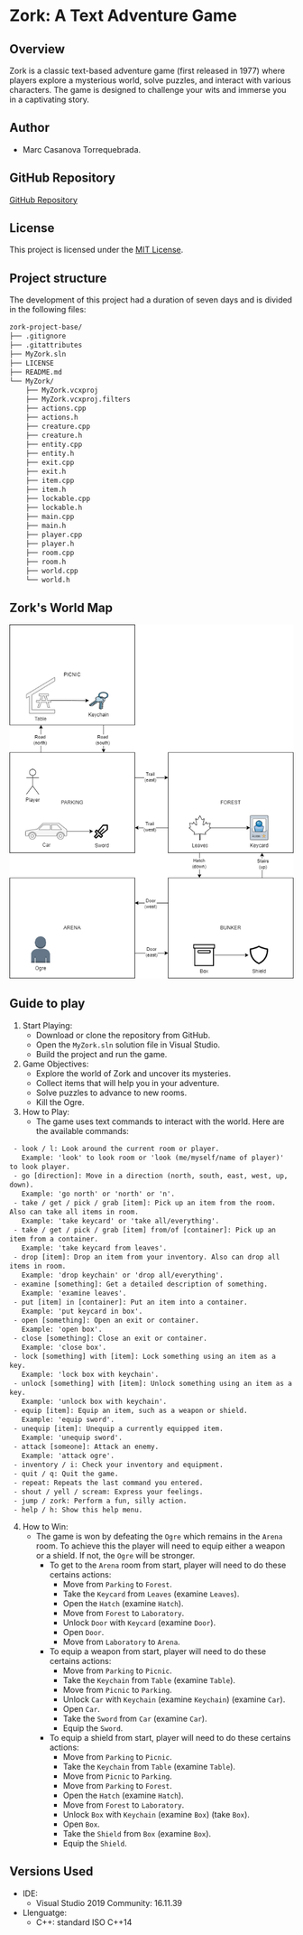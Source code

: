 # Zork: A Text Adventure Game

## Overview

Zork is a classic text-based adventure game (first released in 1977) where players explore a mysterious world, solve puzzles, and interact with various characters. The game is designed to challenge your wits and immerse you in a captivating story.

## Author

- Marc Casanova Torrequebrada.

## GitHub Repository

[GitHub Repository](https://github.com/SirKaza/MyZork)

## License

This project is licensed under the [MIT License](LICENSE).

## Project structure

The development of this project had a duration of seven days and is divided in the following files:

```plaintext
zork-project-base/
├── .gitignore
├── .gitattributes
├── MyZork.sln
├── LICENSE
├── README.md
└── MyZork/
    ├── MyZork.vcxproj
    ├── MyZork.vcxproj.filters
    ├── actions.cpp
    ├── actions.h
    ├── creature.cpp
    ├── creature.h
    ├── entity.cpp
    ├── entity.h
    ├── exit.cpp
    ├── exit.h
    ├── item.cpp
    ├── item.h
    ├── lockable.cpp
    ├── lockable.h
    ├── main.cpp
    ├── main.h
    ├── player.cpp
    ├── player.h
    ├── room.cpp
    ├── room.h
    ├── world.cpp
    └── world.h
```

## Zork's World Map

![World map](https://github.com/SirKaza/MyZork/blob/master/WorldMap.png)

## Guide to play

1. Start Playing:
   - Download or clone the repository from GitHub.
   - Open the `MyZork.sln` solution file in Visual Studio.
   - Build the project and run the game.
2. Game Objectives:
   - Explore the world of Zork and uncover its mysteries.
   - Collect items that will help you in your adventure.
   - Solve puzzles to advance to new rooms.
   - Kill the Ogre.
3. How to Play:
   - The game uses text commands to interact with the world. Here are the available commands:
     
  ```
   - look / l: Look around the current room or player.
     Example: 'look' to look room or 'look (me/myself/name of player)' to look player.
   - go [direction]: Move in a direction (north, south, east, west, up, down).
     Example: 'go north' or 'north' or 'n'.
   - take / get / pick / grab [item]: Pick up an item from the room. Also can take all items in room.
     Example: 'take keycard' or 'take all/everything'.
   - take / get / pick / grab [item] from/of [container]: Pick up an item from a container.
     Example: 'take keycard from leaves'.
   - drop [item]: Drop an item from your inventory. Also can drop all items in room.
     Example: 'drop keychain' or 'drop all/everything'.
   - examine [something]: Get a detailed description of something.
     Example: 'examine leaves'.
   - put [item] in [container]: Put an item into a container.
     Example: 'put keycard in box'.
   - open [something]: Open an exit or container.
     Example: 'open box'.
   - close [something]: Close an exit or container.
     Example: 'close box'.
   - lock [something] with [item]: Lock something using an item as a key.
     Example: 'lock box with keychain'.
   - unlock [something] with [item]: Unlock something using an item as a key.
     Example: 'unlock box with keychain'.
   - equip [item]: Equip an item, such as a weapon or shield.
     Example: 'equip sword'.
   - unequip [item]: Unequip a currently equipped item.
     Example: 'unequip sword'.
   - attack [someone]: Attack an enemy.
     Example: 'attack ogre'.
   - inventory / i: Check your inventory and equipment.
   - quit / q: Quit the game.
   - repeat: Repeats the last command you entered.
   - shout / yell / scream: Express your feelings.
   - jump / zork: Perform a fun, silly action.
   - help / h: Show this help menu.
   ```

4. How to Win:
   - The game is won by defeating the `Ogre` which remains in the `Arena` room. To achieve this the player will need to equip either a weapon or a shield. If not, the `Ogre` will be stronger.
       - To get to the `Arena` room from start, player will need to do these certains actions:
           - Move from `Parking` to `Forest`.
           - Take the `Keycard` from `Leaves` (examine `Leaves`).
           - Open the `Hatch`  (examine `Hatch`).
           - Move from `Forest` to `Laboratory`.
           - Unlock `Door` with `Keycard` (examine `Door`).
           - Open `Door`.
           - Move from `Laboratory` to `Arena`.
       - To equip a weapon from start, player will need to do these certains actions:
           - Move from `Parking` to `Picnic`.
           - Take the `Keychain` from `Table` (examine `Table`).
           - Move from `Picnic` to `Parking`.
           - Unlock `Car` with `Keychain` (examine `Keychain`) (examine `Car`).
           - Open `Car`.
           - Take the `Sword` from `Car` (examine `Car`).
           - Equip the `Sword`.
       - To equip a shield from start, player will need to do these certains actions:
           - Move from `Parking` to `Picnic`.
           - Take the `Keychain` from `Table` (examine `Table`).
           - Move from `Picnic` to `Parking`.
           - Move from `Parking` to `Forest`.
           - Open the `Hatch`  (examine `Hatch`).
           - Move from `Forest` to `Laboratory`.
           - Unlock `Box` with `Keychain` (examine `Box`) (take `Box`).
           - Open `Box`.
           - Take the `Shield` from `Box` (examine `Box`).
           - Equip the `Shield`.

## Versions Used

- IDE: 
  - Visual Studio 2019 Community: 16.11.39
- Llenguatge:
  - C++: standard ISO C++14

